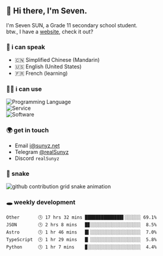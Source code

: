 <!-- DO NOT FORGET TO PULL BEFORE PUSHING -->
## 👋 Hi there, I'm Seven.

I'm Seven SUN, a Grade 11 secondary school student.  
btw., I have a [website](https://sunyz.net), check it out?

### 💬 i can speak

* 🇨🇳 Simplified Chinese (Mandarin)  
* 🇺🇸 English (United States)  
* 🇫🇷 French (learning)

### 👩‍💻 i can use

![Programming Language](https://skillicons.dev/icons?i=cpp,html,python,nodejs,nextjs,tailwind,bash,latex,md)  
![Service](https://skillicons.dev/icons?i=docker,git,nginx,cloudflare,workers,github,linux,vercel,mysql)  
![Software](https://skillicons.dev/icons?i=ai,pr,ps,xd,figma,vim,vscode,pycharm,clion)

### 🌍 get in touch

* Email <i@sunyz.net>
* Telegram [@realSunyz](https://t.me/realSunyz)
* Discord `realSunyz`

### 🐍 snake
<picture>
  <source media="(prefers-color-scheme: dark)" srcset="https://raw.githubusercontent.com/realSunyz/realSunyz/main/snake/snake-dark.svg" />
  <source media="(prefers-color-scheme: light)" srcset="https://raw.githubusercontent.com/realSunyz/realSunyz/main/snake/snake.svg" />
  <img alt="github contribution grid snake animation" src="github-snake.svg" />
</picture>

### 🕳️ weekly development
<!-- waka-box start -->
```text
Other       🕓 17 hrs 32 mins ██████████████▌░░░░░░ 69.1%
JSON        🕓 2 hrs 8 mins   █▊░░░░░░░░░░░░░░░░░░░  8.5%
Astro       🕓 1 hr 46 mins   █▍░░░░░░░░░░░░░░░░░░░  7.0%
TypeScript  🕓 1 hr 29 mins   █▏░░░░░░░░░░░░░░░░░░░  5.8%
Python      🕓 1 hr 7 mins    ▉░░░░░░░░░░░░░░░░░░░░  4.4%
```
<!-- Powered by https://github.com/realSunyz/waka-box-go . -->
<!-- waka-box end -->